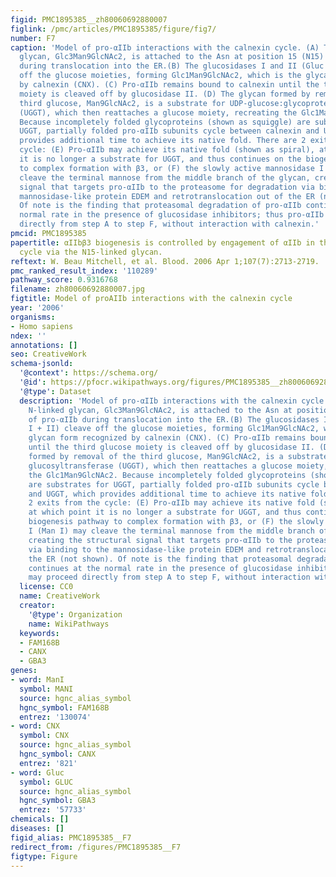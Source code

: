 ```yaml
---
figid: PMC1895385__zh80060692880007
figlink: /pmc/articles/PMC1895385/figure/fig7/
number: F7
caption: 'Model of pro-αIIb interactions with the calnexin cycle. (A) The core N-linked
  glycan, Glc3Man9GlcNAc2, is attached to the Asn at position 15 (N15) of pro-αIIb
  during translocation into the ER.(B) The glucosidases I and II (Gluc I + II) cleave
  off the glucose moieties, forming Glc1Man9GlcNAc2, which is the glycan form recognized
  by calnexin (CNX). (C) Pro-αIIb remains bound to calnexin until the third glucose
  moiety is cleaved off by glucosidase II. (D) The glycan formed by removal of the
  third glucose, Man9GlcNAc2, is a substrate for UDP-glucose:glycoprotein glucosyltransferase
  (UGGT), which then reattaches a glucose moiety, recreating the Glc1Man9GlcNAc2.
  Because incompletely folded glycoproteins (shown as squiggle) are substrates for
  UGGT, partially folded pro-αIIb subunits cycle between calnexin and UGGT, which
  provides additional time to achieve its native fold. There are 2 exits from the
  cycle: (E) Pro-αIIb may achieve its native fold (shown as spiral), at which point
  it is no longer a substrate for UGGT, and thus continues on the biogenesis pathway
  to complex formation with β3, or (F) the slowly active mannosidase I (Man I) may
  cleave the terminal mannose from the middle branch of the glycan, creating the structural
  signal that targets pro-αIIb to the proteasome for degradation via binding to the
  mannosidase-like protein EDEM and retrotranslocation out of the ER (not shown).
  Of note is the finding that proteasomal degradation of pro-αIIb continues at the
  normal rate in the presence of glucosidase inhibitors; thus pro-αIIb may proceed
  directly from step A to step F, without interaction with calnexin.'
pmcid: PMC1895385
papertitle: αIIbβ3 biogenesis is controlled by engagement of αIIb in the calnexin
  cycle via the N15-linked glycan.
reftext: W. Beau Mitchell, et al. Blood. 2006 Apr 1;107(7):2713-2719.
pmc_ranked_result_index: '110289'
pathway_score: 0.9316768
filename: zh80060692880007.jpg
figtitle: Model of proAIIb interactions with the calnexin cycle
year: '2006'
organisms:
- Homo sapiens
ndex: ''
annotations: []
seo: CreativeWork
schema-jsonld:
  '@context': https://schema.org/
  '@id': https://pfocr.wikipathways.org/figures/PMC1895385__zh80060692880007.html
  '@type': Dataset
  description: 'Model of pro-αIIb interactions with the calnexin cycle. (A) The core
    N-linked glycan, Glc3Man9GlcNAc2, is attached to the Asn at position 15 (N15)
    of pro-αIIb during translocation into the ER.(B) The glucosidases I and II (Gluc
    I + II) cleave off the glucose moieties, forming Glc1Man9GlcNAc2, which is the
    glycan form recognized by calnexin (CNX). (C) Pro-αIIb remains bound to calnexin
    until the third glucose moiety is cleaved off by glucosidase II. (D) The glycan
    formed by removal of the third glucose, Man9GlcNAc2, is a substrate for UDP-glucose:glycoprotein
    glucosyltransferase (UGGT), which then reattaches a glucose moiety, recreating
    the Glc1Man9GlcNAc2. Because incompletely folded glycoproteins (shown as squiggle)
    are substrates for UGGT, partially folded pro-αIIb subunits cycle between calnexin
    and UGGT, which provides additional time to achieve its native fold. There are
    2 exits from the cycle: (E) Pro-αIIb may achieve its native fold (shown as spiral),
    at which point it is no longer a substrate for UGGT, and thus continues on the
    biogenesis pathway to complex formation with β3, or (F) the slowly active mannosidase
    I (Man I) may cleave the terminal mannose from the middle branch of the glycan,
    creating the structural signal that targets pro-αIIb to the proteasome for degradation
    via binding to the mannosidase-like protein EDEM and retrotranslocation out of
    the ER (not shown). Of note is the finding that proteasomal degradation of pro-αIIb
    continues at the normal rate in the presence of glucosidase inhibitors; thus pro-αIIb
    may proceed directly from step A to step F, without interaction with calnexin.'
  license: CC0
  name: CreativeWork
  creator:
    '@type': Organization
    name: WikiPathways
  keywords:
  - FAM168B
  - CANX
  - GBA3
genes:
- word: ManI
  symbol: MANI
  source: hgnc_alias_symbol
  hgnc_symbol: FAM168B
  entrez: '130074'
- word: CNX
  symbol: CNX
  source: hgnc_alias_symbol
  hgnc_symbol: CANX
  entrez: '821'
- word: Gluc
  symbol: GLUC
  source: hgnc_alias_symbol
  hgnc_symbol: GBA3
  entrez: '57733'
chemicals: []
diseases: []
figid_alias: PMC1895385__F7
redirect_from: /figures/PMC1895385__F7
figtype: Figure
---
```

